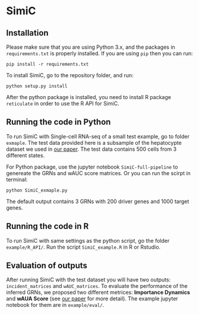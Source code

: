 # SimiC

## Installation
Please make sure that you are using Python 3.x, and the packages in `requirements.txt` is properly installed. If you are using `pip` then you can run:

```
pip install -r requirements.txt
```

To install SimiC, go to the repository folder, and run:
```
python setup.py install
```

After the python package is installed, you need to install R package `reticulate` in order to use the R API for SimiC.

## Running the code in Python
To run SimiC with Single-cell RNA-seq of a small test example, go to folder `exmaple`. The test data provided here is a subsample of the hepatocypte dataset we used in [our paper](https://www.biorxiv.org/content/10.1101/2020.04.03.023002v1). The test data contains 500 cells from 3 different states.

For Python package, use the jupyter notebook `SimiC-full-pipeline` to genereate the GRNs and wAUC score matrices. Or you can run the scirpt in terminal:
```
python SimiC_exmaple.py
```
The default output contains 3 GRNs with 200 driver genes and 1000 target genes.

## Running the code in R
To run SimiC with same settings as the python script, go the folder `example/R_API/`. Run the script `SimiC_example.R` in R or Rstudio.

## Evaluation of outputs
After running SimiC with the test dataset you will have two outputs: `incident_matrices` and `wAUC_matrices`. To evaluate the performance of the inferred GRNs, we proposed two different metrices: **Importance Dynamics** and **wAUA Score** (see [our paper](https://www.biorxiv.org/content/10.1101/2020.04.03.023002v1) for more detail). The example jupyter notebook for them are in `example/eval/`. 

